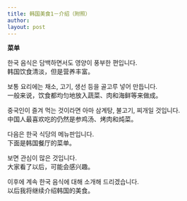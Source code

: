 ```yaml
---
title: 韩国美食1－介绍（附照） 
author:
layout: post
---
```

<p><a href="/hanfeng/node/43"></a><strong>菜单</strong></p>
<p>한국 음식은 담백하면서도 영양이 풍부한 편입니다.<br />
韩国饮食清淡，但是营养丰富。</p>
<p>보통 요리에는 채소, 고기, 생선 등을 골고루 넣어 만듭니다.<br />
一般来说，饮食都均匀地放入蔬菜、肉和海鲜等来做成。</p>
<p>중국인이 즐겨 먹는 것이라면 아마 삼계탕, 불고기, 찌개일 것입니다.<br />
中国人最喜欢吃的仍然是参鸡汤、烤肉和炖菜。</p>
<p>다음은 한국 식당의 메뉴판입니다.<br />
下面是韩国餐厅的菜单。</p>
<p>보면 관심이 많은 것입니다.<br />
大家看了以后，可能会感兴趣。</p>
<p>이후에 계속 한국 음식에 대해 소개해 드리겠습니다.<br />
以后我将继续介绍韩国的美食。</p>

